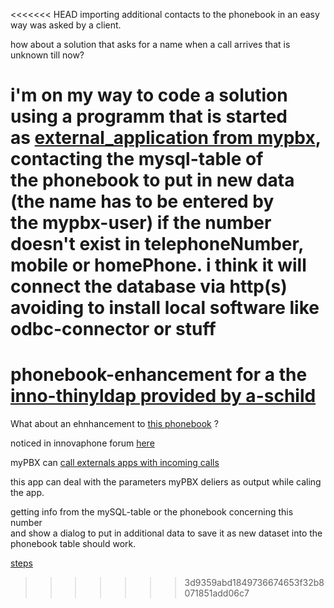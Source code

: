 <<<<<<< HEAD
importing additional contacts to the phonebook in an easy way was asked by a client.

how about a solution that asks for a name when a call arrives that is unknown till now?  

i'm on my way to code a solution using a programm that is started  
as [external_application from mypbx](http://wiki.innovaphone.com/index.php?title=Reference11r1:Concept_myPBX#Starting_an_external_application_for_a_call),
contacting the mysql-table of  
the phonebook to put in new data (the name has to be entered by  
the mypbx-user) if the number doesn't exist in telephoneNumber,  
mobile or homePhone.
i think it will connect the database via http(s)  
avoiding to install local software like odbc-connector or stuff
=======
# phonebook-enhancement for a the [inno-thinyldap provided by a-schild](https://github.com/a-schild/inno-thinyldap)

What about an ehnhancement to [this phonebook](https://github.com/a-schild/inno-thinyldap) ?

noticed in innovaphone forum [here](http://class.innovaphone.com/moodle2/mod/forum/discuss.php?d=20447)

myPBX can [call externals apps with incoming calls](http://wiki.innovaphone.com/index.php?title=Reference11r1:Concept_myPBX#Starting_an_external_application_for_a_call)

this app can deal with the parameters myPBX deliers as output while caling the app.

getting info from the mySQL-table or the phonebook concerning this number  
and show a dialog to put in additional data to save it as new dataset into the phonebook table
should work.



[steps](steps/steps.md)


>>>>>>> 3d9359abd1849736674653f32b8071851add06c7

